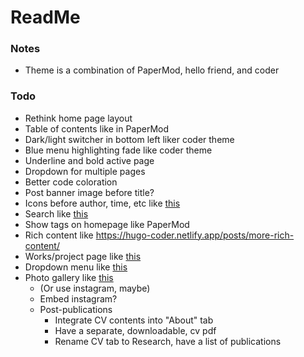# ReadMe

### Notes
 - Theme is a combination of PaperMod, hello friend, and coder

### Todo
 - Rethink home page layout
 - Table of contents like in PaperMod
 - Dark/light switcher in bottom left liker coder theme
 - Blue menu highlighting fade like coder theme
 - Underline and bold active page
 - Dropdown for multiple pages
 - Better code coloration
 - Post banner image before title?
 - Icons before author, time, etc like [this](https://hugoplate.netlify.app/blog/post-1/)
 - Search like [this](https://hugoplate.netlify.app/elements/)
 - Show tags on homepage like PaperMod
 - Rich content like https://hugo-coder.netlify.app/posts/more-rich-content/
 - Works/project page like [this](https://filipkrw.github.io/gatsby-theme-hello-friend-ng/works)
 - Dropdown menu like [this](https://www.safe.ai/compute-cluster)
 - Photo gallery like [this](https://themes.gohugo.io/themes/gallerydeluxe/)
   - (Or use instagram, maybe)
   - Embed instagram?
   - Post-publications
     - Integrate CV contents into "About" tab
     - Have a separate, downloadable, cv pdf
     - Rename CV tab to Research, have a list of publications
